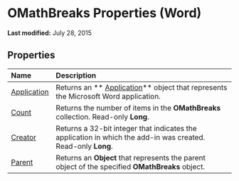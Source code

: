 
# OMathBreaks Properties (Word)

 **Last modified:** July 28, 2015


## Properties



|**Name**|**Description**|
|:-----|:-----|
| [Application](4ff4771f-8c7d-009f-0f56-fb175796e6fb.md)|Returns an  ** [Application](d1cf6f8f-4e88-bf01-93b4-90a83f79cb44.md)** object that represents the Microsoft Word application.|
| [Count](57d15145-8cb2-30a4-0763-3b8e5611d118.md)|Returns the number of items in the  **OMathBreaks** collection. Read-only **Long**.|
| [Creator](3a599a33-f257-dce1-17ab-bc8bb03cfeff.md)|Returns a 32-bit integer that indicates the application in which the add-in was created. Read-only  **Long**.|
| [Parent](65f55e9f-598a-71fd-b2b2-e504e03d1b0f.md)|Returns an  **Object** that represents the parent object of the specified **OMathBreaks** object.|
